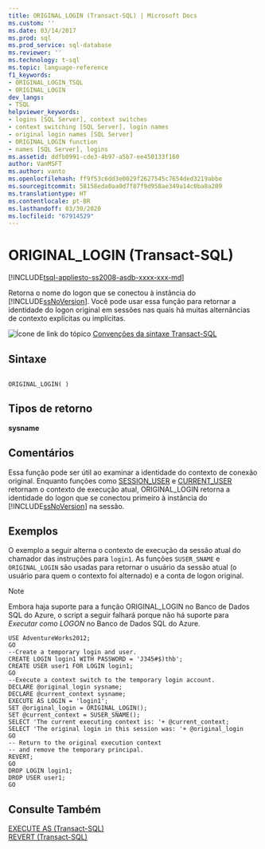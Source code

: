 ```yaml
---
title: ORIGINAL_LOGIN (Transact-SQL) | Microsoft Docs
ms.custom: ''
ms.date: 03/14/2017
ms.prod: sql
ms.prod_service: sql-database
ms.reviewer: ''
ms.technology: t-sql
ms.topic: language-reference
f1_keywords:
- ORIGINAL_LOGIN_TSQL
- ORIGINAL_LOGIN
dev_langs:
- TSQL
helpviewer_keywords:
- logins [SQL Server], context switches
- context switching [SQL Server], login names
- original login names [SQL Server]
- ORIGINAL_LOGIN function
- names [SQL Server], logins
ms.assetid: ddfb0991-cde3-4b97-a5b7-ee450133f160
author: VanMSFT
ms.author: vanto
ms.openlocfilehash: ff9f53c6dd3e0029f2627545c7654ded3219abbe
ms.sourcegitcommit: 58158eda0aa0d7f87f9d958ae349a14c0ba8a209
ms.translationtype: HT
ms.contentlocale: pt-BR
ms.lasthandoff: 03/30/2020
ms.locfileid: "67914529"
---
```

# <a name="original_login-transact-sql"></a>ORIGINAL_LOGIN (Transact-SQL)
[!INCLUDE[tsql-appliesto-ss2008-asdb-xxxx-xxx-md](../../includes/tsql-appliesto-ss2008-asdb-xxxx-xxx-md.md)]

  Retorna o nome do logon que se conectou à instância do [!INCLUDE[ssNoVersion](../../includes/ssnoversion-md.md)]. Você pode usar essa função para retornar a identidade do logon original em sessões nas quais há muitas alternâncias de contexto explícitas ou implícitas.  
  
 ![Ícone de link do tópico](../../database-engine/configure-windows/media/topic-link.gif "Ícone de link do tópico") [Convenções da sintaxe Transact-SQL](../../t-sql/language-elements/transact-sql-syntax-conventions-transact-sql.md)  
  
## <a name="syntax"></a>Sintaxe  
  
```  
  
ORIGINAL_LOGIN( )  
```  
  
## <a name="return-types"></a>Tipos de retorno  
 **sysname**  
  
## <a name="remarks"></a>Comentários  
 Essa função pode ser útil ao examinar a identidade do contexto de conexão original. Enquanto funções como [SESSION_USER](../../t-sql/functions/session-user-transact-sql.md) e [CURRENT_USER](../../t-sql/functions/current-user-transact-sql.md) retornam o contexto de execução atual, ORIGINAL_LOGIN retorna a identidade do logon que se conectou primeiro à instância do [!INCLUDE[ssNoVersion](../../includes/ssnoversion-md.md)] na sessão.  
 
  
## <a name="examples"></a>Exemplos  
 O exemplo a seguir alterna o contexto de execução da sessão atual do chamador das instruções para `login1`. As funções `SUSER_SNAME` e `ORIGINAL_LOGIN` são usadas para retornar o usuário da sessão atual (o usuário para quem o contexto foi alternado) e a conta de logon original. 
 
  >[!NOTE]
  > Embora haja suporte para a função ORIGINAL_LOGIN no Banco de Dados SQL do Azure, o script a seguir falhará porque não há suporte para *Executar como LOGON* no Banco de Dados SQL do Azure. 
  
```  
USE AdventureWorks2012;  
GO  
--Create a temporary login and user.  
CREATE LOGIN login1 WITH PASSWORD = 'J345#$)thb';  
CREATE USER user1 FOR LOGIN login1;  
GO  
--Execute a context switch to the temporary login account.  
DECLARE @original_login sysname;  
DECLARE @current_context sysname;  
EXECUTE AS LOGIN = 'login1';  
SET @original_login = ORIGINAL_LOGIN();  
SET @current_context = SUSER_SNAME();  
SELECT 'The current executing context is: '+ @current_context;  
SELECT 'The original login in this session was: '+ @original_login  
GO  
-- Return to the original execution context  
-- and remove the temporary principal.  
REVERT;  
GO  
DROP LOGIN login1;  
DROP USER user1;  
GO  
```  
  
## <a name="see-also"></a>Consulte Também  
 [EXECUTE AS &#40;Transact-SQL&#41;](../../t-sql/statements/execute-as-transact-sql.md)   
 [REVERT &#40;Transact-SQL&#41;](../../t-sql/statements/revert-transact-sql.md)  
  
  
